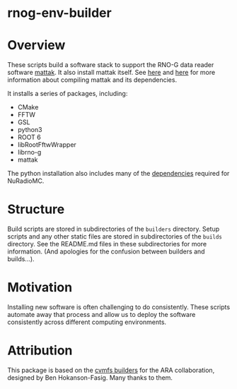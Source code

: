 # rnog-env-builder

# Overview
These scripts build a software stack to support the RNO-G data
reader software [mattak](https://github.com/RNO-G/mattak/tree/main). 
It also install mattak itself.
See [here](https://github.com/RNO-G/mattak/blob/main/doc/ReadingData.md) and [here](https://github.com/RNO-G/mattak/blob/main/INSTALL.md) for more information about compiling mattak and its dependencies.

It installs a series of packages, including:
* CMake
* FFTW
* GSL
* python3
* ROOT 6
* libRootFftwWrapper
* librno-g
* mattak

The python installation also includes many of the
[dependencies](https://nu-radio.github.io/NuRadioMC/Introduction/pages/installation.html) required for NuRadioMC.

# Structure

Build scripts are stored in subdirectories of the `builders` directory. Setup scripts and any other static files are stored in subdirectories of the `builds` directory. See the README.md files in these subdirectories for more information. (And apologies for the confusion
between builders and builds...).

# Motivation

Installing new software is often challenging to do consistently.
These scripts automate away that process and allow us to deploy
the software consistently across different computing environments.


# Attribution

This package is based on the [cvmfs builders](https://github.com/ara-software/cvmfs) for the ARA collaboration, designed by Ben Hokanson-Fasig. Many thanks to them. 
